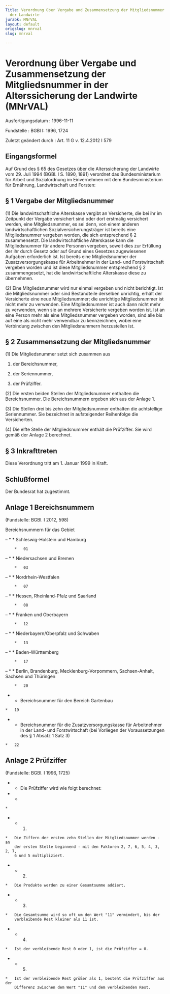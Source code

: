 ```yaml
---
Title: Verordnung über Vergabe und Zusammensetzung der Mitgliedsnummer in der Alterssicherung
  der Landwirte
jurabk: MNrVAL
layout: default
origslug: mnrval
slug: mnrval

---
```


# Verordnung über Vergabe und Zusammensetzung der Mitgliedsnummer in der Alterssicherung der Landwirte (MNrVAL)

Ausfertigungsdatum
:   1996-11-11

Fundstelle
:   BGBl I: 1996, 1724

Zuletzt geändert durch
:   Art. 11 G v. 12.4.2012 I 579

## Eingangsformel

Auf Grund des § 65 des Gesetzes über die Alterssicherung der Landwirte
vom 29. Juli 1994 (BGBl. I S. 1890, 1891) verordnet das
Bundesministerium für Arbeit und Sozialordnung im Einvernehmen mit dem
Bundesministerium für Ernährung, Landwirtschaft und Forsten:

## § 1 Vergabe der Mitgliedsnummer

(1) Die landwirtschaftliche Alterskasse vergibt an Versicherte, die
bei ihr im Zeitpunkt der Vergabe versichert sind oder dort erstmalig
versichert werden, eine Mitgliedsnummer, es sei denn, von einem
anderen landwirtschaftlichen Sozialversicherungsträger ist bereits
eine Mitgliedsnummer vergeben worden, die sich entsprechend § 2
zusammensetzt. Die landwirtschaftliche Alterskasse kann die
Mitgliedsnummer für andere Personen vergeben, soweit dies zur
Erfüllung der ihr durch Gesetz oder auf Grund eines Gesetzes
zugewiesenen Aufgaben erforderlich ist. Ist bereits eine
Mitgliedsnummer der Zusatzversorgungskasse für Arbeitnehmer in der
Land- und Forstwirtschaft vergeben worden und ist diese
Mitgliedsnummer entsprechend § 2 zusammengesetzt, hat die
landwirtschaftliche Alterskasse diese zu übernehmen.

(2) Eine Mitgliedsnummer wird nur einmal vergeben und nicht
berichtigt. Ist die Mitgliedsnummer oder sind Bestandteile derselben
unrichtig, erhält der Versicherte eine neue Mitgliedsnummer; die
unrichtige Mitgliedsnummer ist nicht mehr zu verwenden. Eine
Mitgliedsnummer ist auch dann nicht mehr zu verwenden, wenn sie an
mehrere Versicherte vergeben worden ist. Ist an eine Person mehr als
eine Mitgliedsnummer vergeben worden, sind alle bis auf eine als nicht
mehr verwendbar zu kennzeichnen, wobei eine Verbindung zwischen den
Mitgliedsnummern herzustellen ist.

## § 2 Zusammensetzung der Mitgliedsnummer

(1) Die Mitgliedsnummer setzt sich zusammen aus

1.  der Bereichsnummer,


2.  der Seriennummer,


3.  der Prüfziffer.




(2) Die ersten beiden Stellen der Mitgliedsnummer enthalten die
Bereichsnummer. Die Bereichsnummern ergeben sich aus der Anlage 1.

(3) Die Stellen drei bis zehn der Mitgliedsnummer enthalten die
achtstellige Seriennummer. Sie bezeichnet in aufsteigender Reihenfolge
die Versicherten.

(4) Die elfte Stelle der Mitgliedsnummer enthält die Prüfziffer. Sie
wird gemäß der Anlage 2 berechnet.

## § 3 Inkrafttreten

Diese Verordnung tritt am 1. Januar 1999 in Kraft.

## Schlußformel

Der Bundesrat hat zugestimmt.

## Anlage 1 Bereichsnummern

(Fundstelle: BGBl. I 2012, 598)

Bereichsnummern für das Gebiet

–
    *        *   Schleswig-Holstein und Hamburg

        *   01





–
    *        *   Niedersachsen und Bremen

        *   03





–
    *        *   Nordrhein-Westfalen

        *   07





–
    *        *   Hessen, Rheinland-Pfalz und Saarland

        *   08





–
    *        *   Franken und Oberbayern

        *   12





–
    *        *   Niederbayern/Oberpfalz und Schwaben

        *   13





–
    *        *   Baden-Württemberg

        *   17





–
    *        *   Berlin, Brandenburg, Mecklenburg-Vorpommern, Sachsen-Anhalt, Sachsen
            und Thüringen

        *   20








*    *   Bereichsnummer für den Bereich Gartenbau

    *   19





*    *   Bereichsnummer für die Zusatzversorgungskasse für Arbeitnehmer in der
        Land- und Forstwirtschaft (bei Vorliegen der Voraussetzungen
        des § 1 Absatz 1 Satz 3)

    *   22

## Anlage 2 Prüfziffer

(Fundstelle: BGBl. I 1996, 1725)


*    *   Die Prüfziffer wird wie folgt berechnet:


*    *
    *

*    *   1.

    *   Die Ziffern der ersten zehn Stellen der Mitgliedsnummer werden - an
        der ersten Stelle beginnend - mit den Faktoren 2, 7, 6, 5, 4, 3, 2, 7,
        6 und 5 multipliziert.


*    *   2.

    *   Die Produkte werden zu einer Gesamtsumme addiert.


*    *   3.

    *   Die Gesamtsumme wird so oft um den Wert "11" vermindert, bis der
        verbleibende Rest kleiner als 11 ist.


*    *   4.

    *   Ist der verbleibende Rest 0 oder 1, ist die Prüfziffer = 0.


*    *   5.

    *   Ist der verbleibende Rest größer als 1, besteht die Prüfziffer aus der
        Differenz zwischen dem Wert "11" und dem verbleibenden Rest.




